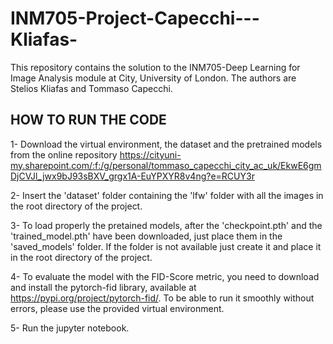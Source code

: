 # INM705-Project-Capecchi---Kliafas-

This repository contains the solution to the INM705-Deep Learning for Image Analysis module at City, University of London.
The authors are Stelios Kliafas and Tommaso Capecchi.

## HOW TO RUN THE CODE

1- Download the virtual environment, the dataset and the pretrained models from the online repository https://cityuni-my.sharepoint.com/:f:/g/personal/tommaso_capecchi_city_ac_uk/EkwE6gmDjCVJl_jwx9bJ93sBXV_grgx1A-EuYPXYR8v4ng?e=RCUY3r

2- Insert the 'dataset' folder containing the 'lfw' folder with all the images in the root directory of the project.

3- To load properly the pretained models, after the 'checkpoint.pth' and the 'trained_model.pth' have been downloaded, just place them in the 'saved_models' folder. If the folder is not available just create it and place it in the root directory of the project.

4- To evaluate the model with the FID-Score metric, you need to download and install the pytorch-fid library, available at https://pypi.org/project/pytorch-fid/. To be able to run it smoothly without errors, please use the provided virtual environment.

5- Run the jupyter notebook.

